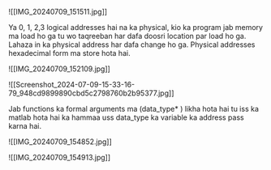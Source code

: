 




![[IMG_20240709_151511.jpg]]

Ya 0, 1, 2,3 logical addresses hai na ka physical, kio ka program jab memory ma load ho ga tu wo taqreeban har dafa doosri location par load ho ga. Lahaza in ka physical address har dafa change ho ga. 
Physical addresses hexadecimal form ma store hota hai. 

![[IMG_20240709_152109.jpg]]




![[Screenshot_2024-07-09-15-33-16-79_948cd9899890cbd5c2798760b2b95377.jpg]]

Jab functions ka formal arguments ma (data_type* ) likha hota hai tu iss ka matlab hota hai ka hammaa uss data_type ka variable ka address pass karna hai.


![[IMG_20240709_154852.jpg]]

![[IMG_20240709_154913.jpg]]



